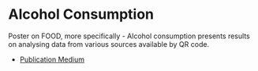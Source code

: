 # Alcohol Consumption
Poster on FOOD, more specifically - Alcohol consumption presents results on analysing data from various sources available by QR code.
- [Publication Medium](https://medium.com/@kozaka/a-flavour-of-posters-posters-about-food-2a1786c115dc)
